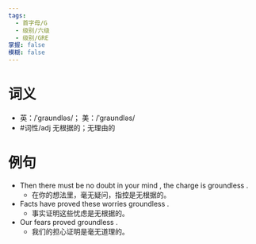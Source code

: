 ```yaml
---
tags:
  - 首字母/G
  - 级别/六级
  - 级别/GRE
掌握: false
模糊: false
---
```

# 词义
- 英：/ˈɡraʊndləs/； 美：/ˈɡraʊndləs/
- #词性/adj  无根据的；无理由的
# 例句
- Then there must be no doubt in your mind , the charge is groundless .
	- 在你的想法里，毫无疑问，指控是无根据的。
- Facts have proved these worries groundless .
	- 事实证明这些忧虑是无根据的。
- Our fears proved groundless .
	- 我们的担心证明是毫无道理的。

